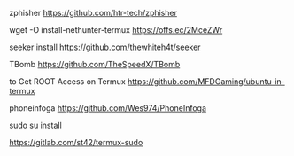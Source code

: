 zphisher
https://github.com/htr-tech/zphisher



wget -O install-nethunter-termux https://offs.ec/2MceZWr

   seeker install
   https://github.com/thewhiteh4t/seeker

TBomb
https://github.com/TheSpeedX/TBomb

to Get ROOT Access on Termux
https://github.com/MFDGaming/ubuntu-in-termux
 
 phoneinfoga 
 https://github.com/Wes974/PhoneInfoga
 
 sudo su install
 
 https://gitlab.com/st42/termux-sudo
